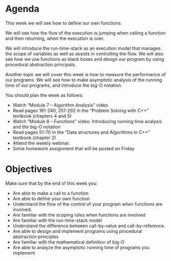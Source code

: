 # Agenda
This week we will see how to define our own functions.

We will see how the flow of the execution is jumping when calling a function and then returning, when the execution is over.

We will introduce the run-time-stack as an execution model that manages the scope of variables as well as assists in controlling the flow.
We will also see how we use functions as black boxes and design our program by using procedural abstraction principals.

Another topic we will cover this week is how to measure the performance of our programs. We will see how to make asymptotic analysis of the running time of our programs, and introduce the big-O notation.

You should plan the week as follows:

* Watch “Module 7 – Algorithm Analysis” video. 
* Read pages 181-240, 251-292 in the “Problem Solving with C++” textbook (chapters 4 and 5)
* Watch “Module 8 – Functions” video. Introducing running time analysis and the big-O notation
* Read pages 51-70 in the “Data structures and Algorithms in C++” textbook (chapter 2)
* Attend the weekly webinar.
* Solve homework assignment that will be posted on Friday 

# Objectives
Make sure that by the end of this week you:

* Are able to make a call to a function
* Are able to define your own function
* Understand the flow of the control of your program when functions are involved.
* Are familiar with the scoping rules when functions are involved
* Are familiar with the run-time-stack model
* Understand the difference between call-by-value and call-by-reference.
* Are able to design and implement programs using procedural abstraction principles 
* Are familiar with the mathematical definition of big-O
* Are able to analyze the asymptotic running time of programs you implement
